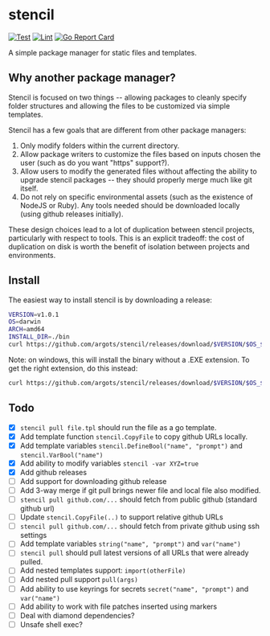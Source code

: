 # stencil

[![Test](https://github.com/argots/stencil/workflows/Test/badge.svg)](https://github.com/argots/stencil/actions?query=workflow%3ATest)
[![Lint](https://github.com/argots/stencil/workflows/Lint/badge.svg)](https://github.com/argots/stencil/actions?query=workflow%3ALint)
[![Go Report Card](https://goreportcard.com/badge/github.com/argots/stencil)](https://goreportcard.com/report/github.com/argots/stencil)

A simple package manager for static files and templates.

## Why another package manager?

Stencil is focused on two things -- allowing packages to cleanly
specify folder structures and allowing the files to be customized via
simple templates.

Stencil has a few goals that are different from other package
managers:

1. Only modify folders within the current directory.
2. Allow package writers to customize the files based on inputs chosen
the user (such as do you want "https" support?).
3. Allow users to modify the generated files without affecting the
ability to upgrade stencil packages -- they should properly merge much
like git itself.
4. Do not rely on specific environmental assets (such as the existence
of NodeJS or Ruby).  Any tools needed should be downloaded locally
(using github releases initially).

These design choices lead to a lot of duplication between stencil
projects, particularly with respect to tools. This is an explicit
tradeoff: the cost of duplication on disk is worth the benefit of
isolation between projects and environments.

## Install

The easiest way to install stencil is by downloading a release:

```sh
VERSION=v1.0.1
OS=darwin
ARCH=amd64
INSTALL_DIR=./bin
curl https://github.com/argots/stencil/releases/download/$VERSION/$OS_$ARCH.zip | tar -C $INSTALL_DIR -xvf - 
```

Note: on windows, this will install the binary without a .EXE
extension.  To get the right extension, do this instead:

```sh
curl https://github.com/argots/stencil/releases/download/$VERSION/$OS_$ARCH.zip | tar -C $INSTALL_DIR -xvf - stencil --transform "s/stencil/stencil.exe"
```

## Todo

- [X] `stencil pull file.tpl` should run the file as a go template.
- [X] Add template function `stencil.CopyFile` to copy github URLs locally.
- [X] Add template variables `stencil.DefineBool("name", "prompt")` and `stencil.VarBool("name")`
- [X] Add ability to modify variables `stencil -var XYZ=true`
- [X] Add github releases
- [ ] Add support for downloading  github release
- [ ] Add 3-way merge if git pull brings newer file and local file also modified.
- [ ] `stencil pull github.com/...` should fetch from public github (standard github url)
- [ ] Update `stencil.CopyFile(..)` to support relative github URLs
- [ ] `stencil pull github.com/...` should fetch from private github using ssh settings
- [ ] Add template variables `string("name", "prompt")` and `var("name")`
- [ ] `stencil pull` should pull latest versions of all URLs that were already pulled.
- [ ] Add nested templates support: `import(otherFile)`
- [ ] Add nested pull support `pull(args)`
- [ ] Add ability to use keyrings for secrets `secret("name", "prompt")` and `var("name")`
- [ ] Add ability to work with file patches inserted using markers
- [ ] Deal with diamond dependencies?
- [ ] Unsafe shell exec?